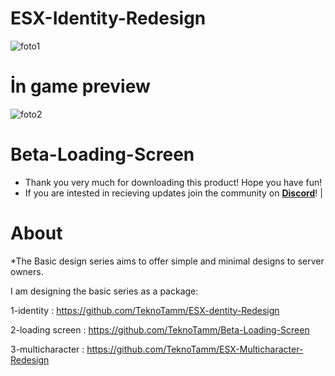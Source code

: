 # ESX-Identity-Redesign


![foto1](https://cdn.discordapp.com/attachments/1205137392382517310/1205137398263185488/Cover.png?ex=66056b2a&is=65f2f62a&hm=6bb92b75d41c32d050639252de902bfaf7e8ef733dd2ff7f8a250857ddf7a45e&)
#  İn game preview 
![foto2](https://cdn.discordapp.com/attachments/1205137392382517310/1205137399437459466/Concept_Identity.png?ex=66056b2a&is=65f2f62a&hm=e78bafaa712084da5bc7dbcbd251960e12a2ec28b9ffe96e73b66974becfd356&)


# Beta-Loading-Screen

- Thank you very much for downloading this product! Hope you have fun!
- If you are intested in recieving updates join the community on **[Discord]()**! |

# About

*The Basic design series aims to offer simple and minimal designs to server owners.

I am designing the basic series as a package:


1-identity :  https://github.com/TeknoTamm/ESX-dentity-Redesign

2-loading screen :  https://github.com/TeknoTamm/Beta-Loading-Screen

3-multicharacter : https://github.com/TeknoTamm/ESX-Multicharacter-Redesign
